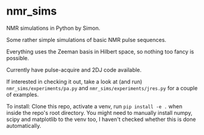 # nmr\_sims

NMR simulations in Python by Simon.

Some rather simple simulations of basic NMR pulse sequences.

Everything uses the Zeeman basis in Hilbert space, so nothing too fancy is possible.

Currently have pulse-acquire and 2DJ code available.

If interested in checking it out, take a look at (and run)
`nmr_sims/experiments/pa.py` and `nmr_sims/experiments/jres.py` for a couple of
examples.

To install: Clone this repo, activate a venv, run `pip install -e .` when inside
the repo's root directory. You might need to manually install numpy, scipy
and matplotlib to the venv too, I haven't checked whether this is done automatically.
